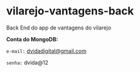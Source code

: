 # vilarejo-vantagens-back
Back End do app de vantagens do vilarejo

**Conta do MongoDB:**

``e-mail:`` dvidadigital@gmail.com

``senha:`` dvida@12
